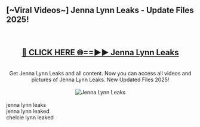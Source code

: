 <h2>[~Viral Videos~] Jenna Lynn Leaks - Update Files 2025!</h2>
<br>
<div align="center">
<h2><a href="https://betterlinks.top/A2PfLJ" rel="nofollow">🔴 CLICK HERE 🌐==►► Jenna Lynn Leaks</a></h2>
<br>
Get Jenna Lynn Leaks and all content. Now you can access all videos and pictures of Jenna Lynn Leaks. New Updated Files 2025!
<br>
<br>
<a href="https://betterlinks.top/A2PfLJ" rel="nofollow" data-target="animated-image.originalLink"><img src="https://i.ibb.co.com/WyWwxjT/player-gif2.gif" alt="Jenna Lynn Leaks" style="max-width: 100%; display: inline-block;" data-target="animated-image.originalImage"></a>
</div>
<br>
jenna lynn leaks<br>
jenna lynn leaked<br>
chelcie lynn leaked